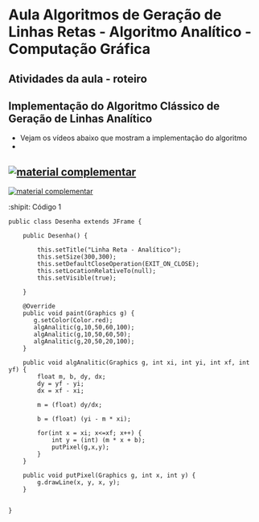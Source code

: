 # Aula Algoritmos de Geração de Linhas Retas - Algoritmo Analítico - Computação Gráfica
## Atividades da aula - roteiro

## Implementação do Algoritmo Clássico de Geração de Linhas Analítico



- Vejam os vídeos abaixo que mostram a implementação do algoritmo
- 
[![material complementar](https://github.com/marcoswagner-commits/projetos_cg/blob/c436c691824aff2880313362d2355ffb8b726cbe/Capa_Aula1_Mod_1.png)](https://youtu.be/l2LYNFHsraY)
-

[![material complementar](https://github.com/marcoswagner-commits/projetos_cg/blob/c436c691824aff2880313362d2355ffb8b726cbe/Capa_Aula1_Mod_2.png)](https://youtu.be/NNHFp6vDD00)

:shipit: Código 1
```
public class Desenha extends JFrame {
        
    public Desenha() {
       
        this.setTitle("Linha Reta - Analítico");
        this.setSize(300,300);
        this.setDefaultCloseOperation(EXIT_ON_CLOSE);
        this.setLocationRelativeTo(null);
        this.setVisible(true);
        
    }
    
    @Override
    public void paint(Graphics g) {
       g.setColor(Color.red);
       algAnalitic(g,10,50,60,100);
       algAnalitic(g,10,50,60,50);
       algAnalitic(g,20,50,20,100);
    }
    
    public void algAnalitic(Graphics g, int xi, int yi, int xf, int yf) {
        float m, b, dy, dx;
        dy = yf - yi;
        dx = xf - xi;
        
        m = (float) dy/dx;
        
        b = (float) (yi - m * xi);
        
        for(int x = xi; x<=xf; x++) {
            int y = (int) (m * x + b);
            putPixel(g,x,y);
        }
    }
    
    public void putPixel(Graphics g, int x, int y) {
        g.drawLine(x, y, x, y);
    }
            
    
}
```


